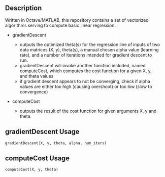 ## Description
Written in Octave/MATLAB, this repository contains a set of vectorized algorithms serving to compute basic linear regression. 

- gradientDescent
  - outputs the optimized theta(s) for the regression line of inputs of two data matrices (X, y), theta(s), a manual chosen alpha value (learning rate), and a number of iterations intended for gradient descent to run.
  - gradientDescent will invoke another function included, named computeCost, which computes the cost function for a given X, y, and theta values
  - if gradient descent appears to not be converging, check if alpha values are either too high (causing overshoot) or too low (slow to convergence)
  
- computeCost
  - outputs the result of the cost function for given arguments X, y and theta.

## gradientDescent Usage
```
gradientDescent(X, y, theta, alpha, num_iters)
```
## computeCost Usage
```
computeCost(X, y, theta)
```
